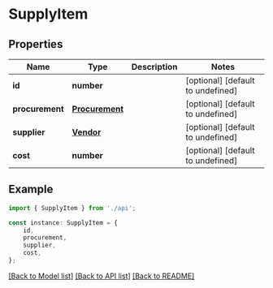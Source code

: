 # SupplyItem


## Properties

Name | Type | Description | Notes
------------ | ------------- | ------------- | -------------
**id** | **number** |  | [optional] [default to undefined]
**procurement** | [**Procurement**](Procurement.md) |  | [optional] [default to undefined]
**supplier** | [**Vendor**](Vendor.md) |  | [optional] [default to undefined]
**cost** | **number** |  | [optional] [default to undefined]

## Example

```typescript
import { SupplyItem } from './api';

const instance: SupplyItem = {
    id,
    procurement,
    supplier,
    cost,
};
```

[[Back to Model list]](../README.md#documentation-for-models) [[Back to API list]](../README.md#documentation-for-api-endpoints) [[Back to README]](../README.md)
